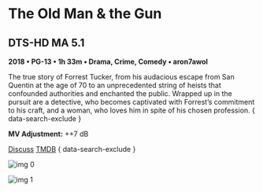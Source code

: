 # The Old Man & the Gun

## DTS-HD MA 5.1

**2018 • PG-13 • 1h 33m • Drama, Crime, Comedy • aron7awol**

The true story of Forrest Tucker, from his audacious escape from San Quentin at the age of 70 to an unprecedented string of heists that confounded authorities and enchanted the public. Wrapped up in the pursuit are a detective, who becomes captivated with Forrest’s commitment to his craft, and a woman, who loves him in spite of his chosen profession.
{ data-search-exclude }

**MV Adjustment:** ++7 dB

[Discuss](https://www.avsforum.com/threads/bass-eq-for-filtered-movies.2995212/post-57520756)  [TMDB](429203)
{ data-search-exclude }

![img 0](https://i.imgur.com/rYUdkZJ.jpg)

![img 1](https://i.imgur.com/KK4YHbb.jpg)

